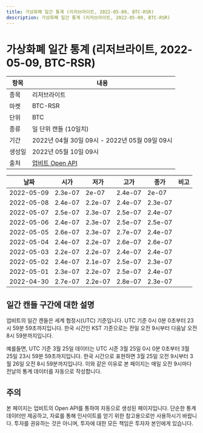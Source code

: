 ```yaml
---
title: 가상화폐 일간 통계 (리저브라이트, 2022-05-09, BTC-RSR)
description: 가상화폐 일간 통계 (리저브라이트, 2022-05-09, BTC-RSR)
---
```



가상화폐 일간 통계 (리저브라이트, 2022-05-09, BTC-RSR)
===

|항목|내용|
|--|--|
|종목|리저브라이트|
|마켓|BTC-RSR|
|단위|BTC|
|종류|일 단위 캔들 (10일치)|
|기간|2022년 04월 30일 09시 - 2022년 05월 09일 09시|
|생성일|2022년 05월 10일 09시|
|출처|[업비트 Open API](https://docs.upbit.com)|


|날짜|시가|저가|고가|종가|비고|
|--|--|--|--|--|--|
|2022-05-09|2.3e-07|2e-07|2.4e-07|2e-07|    |
|2022-05-08|2.4e-07|2.2e-07|2.4e-07|2.3e-07|    |
|2022-05-07|2.5e-07|2.3e-07|2.5e-07|2.4e-07|    |
|2022-05-06|2.4e-07|2.3e-07|2.5e-07|2.5e-07|    |
|2022-05-05|2.6e-07|2.3e-07|2.7e-07|2.4e-07|    |
|2022-05-04|2.4e-07|2.2e-07|2.6e-07|2.6e-07|    |
|2022-05-03|2.2e-07|2.2e-07|2.4e-07|2.4e-07|    |
|2022-05-02|2.4e-07|2.1e-07|2.5e-07|2.3e-07|    |
|2022-05-01|2.3e-07|2.2e-07|2.5e-07|2.4e-07|    |
|2022-04-30|2.7e-07|2.2e-07|2.8e-07|2.3e-07|    |


일간 캔들 구간에 대한 설명
---


업비트의 일간 캔들은 세계 협정시(UTC) 기준입니다. 
UTC 기준 0시 0분 0초부터 23시 59분 59초까지입니다. 
한국 시간인 KST 기준으로는 전일 오전 9시부터 다음날 오전 8시 59분까지입니다. 


예를들면, UTC 기준 3월 25일 데이터는 UTC 시준 3월 25일 0시 0분 0초부터 3월 25일 23시 59분 59초까지입니다. 
한국 시간으로 표현하면 3월 25일 오전 9시부터 3월 26일 오전 8시 59분까지입니다. 
이와 같은 이유로 본 페이지는 매일 오전 9시마다 전날의 통계 데이터를 자동으로 작성합니다. 


주의
---


본 페이지는 업비트의 Open API를 통하여 자동으로 생성된 페이지입니다. 
단순한 통계 데이터만 제공하고, 자료를 통해 인사이트를 얻기 위한 참고용으로만 사용하시기 바랍니다. 
투자를 권유하는 것은 아니며, 투자에 대한 모든 책임은 투자자 본인에게 있습니다. 

